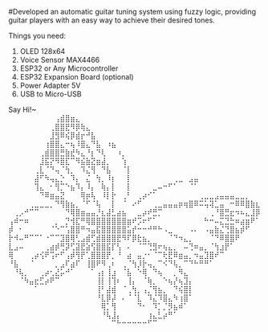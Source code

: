 #Developed an automatic guitar tuning system using fuzzy logic, providing guitar players with an easy way to achieve their desired tones.

Things you need:
1. OLED 128x64
2. Voice Sensor MAX4466
3. ESP32 or Any Microcontroller
4. ESP32 Expansion Board (optional)
5. Power Adapter 5V
6. USB to Micro-USB

Say Hi!~
⠀⠀⠀⠀⠀⠀⠀⠀⠀⢠⣾⣿⣶⣄⠀⠀⠀⠀⠀⠀⠀⠀⠀⠀⠀⠀⠀⠀⠀⠀⠀⠀⠀⠀⠀⠀⠀⠀⠀⠀⠀⠀⠀⠀⠀⠀⠀⠀⠀
⠀⠀⠀⠀⠀⠀⠀⠀⢀⣿⣿⣟⠻⡿⢷⣄⠀⠀⠀⠀⠀⠀⠀⠀⠀⠀⠀⠀⠀⠀⠀⠀⠀⠀⠀⠀⠀⠀⠀⠀⠀⠀⠀⠀⠀⠀⠀⠀⠀
⠀⠀⠀⠀⠀⠀⠀⠀⣸⣻⠿⢮⡿⣾⡖⠚⣧⠀⠀⠀⠀⠀⠀⠀⠀⠀⠀⠀⠀⠀⠀⠀⠀⠀⠀⠀⠀⠀⠀⠀⠀⠀⠀⠀⠀⠀⠀⠀⠀
⠀⠀⠀⠀⠀⠀⠀⢰⣿⣿⣄⠒⢦⠸⣿⣄⠙⣧⠀⠰⣦⠀⠀⠀⠀⠀⠀⠀⠀⠀⠀⠀⠀⠀⠀⠀⠀⠀⠀⠀⠀⠀⠀⠀⠀⠀⠀⠀⠀
⠀⠀⠀⠀⠀⠀⢀⣾⣿⣿⣛⣷⣞⠳⣄⠘⡆⠙⢇⠀⠀⠰⡀⠀⠀⠀⠀⠀⠀⠀⠀⠀⠀⠀⠀⠀⠀⠀⠀⠀⠀⠀⠀⠀⠀⠀⠀⠀⠀
⠀⠀⠀⠀⠀⠀⣸⣯⡝⠻⣿⣏⠉⠻⣮⣷⣝⣶⣼⡀⠀⠀⢱⠀⠀⠀⠀⠀⠀⠀⠀⠀⠀⠀⠀⠀⠀⠀⠀⠀⠀⠀⠀⠀⠀⠀⠀⠀⠀
⠀⠀⠀⠀⠀⢀⣇⠈⠙⢤⠈⢳⡀⠀⠹⣌⢻⠀⠙⣧⠀⠀⠈⡇⠀⠀⠀⠀⠀⠀⠀⠀⠀⠀⠀⠀⠀⠀⠀⠀⠀⠀⠀⠀⠀⠀⠀⠀⠀
⠀⠀⠀⠀⠀⣼⠋⠳⢤⣄⡑⠀⠹⡄⠀⣌⠀⢳⡀⠸⡆⠀⠀⡇⠀⠀⠀⠀⠀⠀⠀⠀⢀⣀⠀⣠⣤⠀⠀⠀⠀⠀⠀⠀⠀⠀⠀⠀⠀
⠀⠀⠀⠀⠀⢹⣄⠀⠂⢻⡉⠑⣦⠹⡄⠸⡄⠀⢷⡄⡇⠀⠀⡇⠀⠀⠀⠀⣀⠤⠒⠋⠁⠀⠀⠈⠁⠀⠀⠀⠀⠀⠀⠀⠀⠀⠀⠀⠀
⠀⠀⠀⠀⠀⠀⠙⠿⣶⣤⣝⠀⠀⠀⢿⡶⢧⠀⠸⡇⡗⠀⢀⠃⠀⢀⡴⠊⠁⠀⠀⠀⠀⠀⠀⠀⠀⢀⣀⣀⣠⣤⣤⣤⣀⣀⡀⠀⠀
⠀⠀⠀⠀⢀⣀⣀⣀⡀⠙⢻⣷⣦⡀⠈⠋⠈⢧⠀⠀⡇⠀⠈⠀⠔⠋⠀⠀⢀⣀⣤⣤⣤⡶⢶⣿⠿⠭⢥⢽⣁⣤⠀⠒⠿⠿⣿⣷⣆
⠀⢀⡠⠚⠉⠉⠀⠀⠀⠀⠀⠙⢿⣿⣶⣤⣤⡘⣆⣼⣃⣴⣦⠀⠀⣀⡴⠞⣛⡉⠀⠀⠀⠀⠀⠀⠀⠀⠀⢀⠘⣿⣛⣖⠲⠦⣄⣸⡿
⢠⠾⠒⠶⠀⠀⠀⠀⠀⡀⠀⡙⢺⣏⠛⢿⣿⣿⣿⣿⣿⣿⣿⣶⠞⡩⠖⠋⠁⠀⠀⠀⠀⠀⠀⠀⠀⠀⠓⠒⠤⣍⣙⣓⠶⣴⣶⠟⠁
⡾⠀⠂⠀⠀⠀⠀⠀⠈⠑⠉⢡⣿⣿⠛⠲⣤⣯⣿⣿⣿⣿⣿⣥⡞⠒⠒⠚⠛⠓⠠⣀⠀⠀⠀⠠⠄⠀⠠⣤⣷⣌⢙⣿⣦⡾⠋⠀⠀
⡗⠺⠤⠛⠉⠉⠁⠐⠉⠉⣹⣿⢿⢃⣠⣾⢋⣾⣿⣿⣿⣟⠻⠏⡿⣗⣦⡀⠀⠀⠀⠈⠙⠲⣄⡀⠀⠀⠀⠈⠙⠿⣿⣿⠟⠀⠀⠀⠀
⣇⣠⠤⠀⠀⠀⠀⢀⣴⡾⢛⡽⢋⣽⣟⣵⢫⣿⣿⣯⡏⢣⠀⠄⠀⠈⠉⢙⣻⠖⢦⣄⡀⠀⠤⢙⠶⣤⡀⠈⢳⣰⡟⠁⠀⠀⠀⠀⠀
⢿⠀⠀⠀⢀⡴⢪⠟⢩⠖⠋⢠⡾⢻⡟⢁⣿⣿⣿⡟⡀⠘⠀⣴⠀⣤⡐⠂⠈⠉⢗⣟⠿⣶⣤⡀⠲⣤⣹⣿⠞⠉⠀⠀⠀⠀⠀⠀⠀
⠘⣧⠀⠀⠈⠀⠀⠀⠀⡀⣠⠏⣴⠏⠀⢸⣿⠟⠻⢀⠆⠀⢀⠈⢳⡸⡗⢤⡀⠉⠪⠙⢧⡀⠉⠙⠓⠛⠛⠁⠀⠀⠀⠀⠀⠀⠀⠀⠀
⠀⠘⢧⡀⠀⠀⢀⡴⢂⣜⡥⠚⠁⠀⠀⠀⠁⢠⡆⢸⣰⠀⠈⣧⠀⠑⢿⠀⠙⢦⠀⠀⡀⠻⣄⠀⠀⠀⠀⠀⠀⠀⠀⠀⠀⠀⠀⠀⠀
⠀⠀⠈⠳⣤⣖⣋⡴⠟⠉⠀⠀⠀⠀⠀⠀⠀⢸⡇⢸⢹⠆⠀⢸⡄⠀⠈⢷⡀⠀⠑⢦⡜⢦⣹⡄⠀⠀⠀⠀⠀⠀⠀⠀⠀⠀⠀⠀⠀
⠀⠀⠀⠀⠀⠁⠀⠀⠀⠀⠀⠀⠀⠀⠀⠀⠀⢸⠃⣼⣾⠀⠈⢀⢳⡀⢠⡈⢻⣦⡀⠀⠙⢮⣿⡇⠀⠀⠀⠀⠀⠀⠀⠀⠀⠀⠀⠀⠀
⠀⠀⠀⠀⠀⠀⠀⠀⠀⠀⠀⠀⠀⠀⠀⠀⠀⠘⣇⡿⡼⠀⠄⠈⠈⣇⠀⠹⣌⠹⣿⣄⠳⢰⣿⠁⠀⠀⠀⠀⠀⠀⠀⠀⠀⠀⠀⠀⠀
⠀⠀⠀⠀⠀⠀⠀⠀⠀⠀⠀⠀⠀⠀⠀⠀⠀⠀⢿⡁⢻⠀⠀⠀⠀⠙⠂⠀⠹⡁⡈⡻⣦⠾⠁⠀⠀⠀⠀⠀⠀⠀⠀⠀⠀⠀⠀⠀⠀
⠀⠀⠀⠀⠀⠀⠀⠀⠀⠀⠀⠀⠀⠀⠀⠀⠀⠀⠘⢧⣸⡄⠀⠀⠀⠀⠀⢰⣄⣃⡴⠛⠁⠀⠀⠀⠀⠀⠀⠀⠀⠀⠀⠀⠀⠀⠀⠀⠀
⠀⠀⠀⠀⠀⠀⠀⠀⠀⠀⠀⠀⠀⠀⠀⠀⠀⠀⠀⠀⠉⠓⠒⠒⠒⠒⠒⠋⠉⠀⠀⠀⠀⠀⠀⠀⠀⠀⠀⠀⠀⠀⠀⠀⠀⠀⠀⠀⠀
